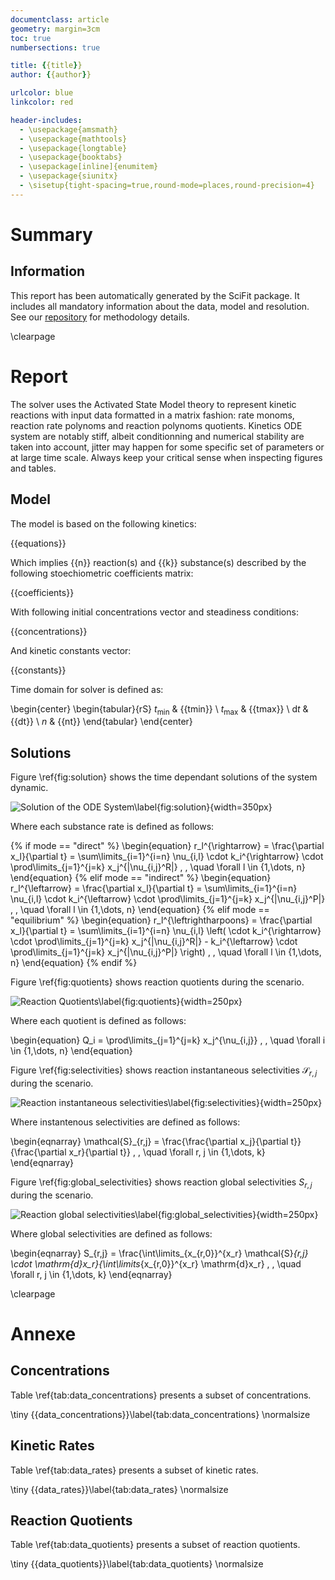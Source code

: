 ```yaml
---
documentclass: article
geometry: margin=3cm
toc: true
numbersections: true

title: {{title}}
author: {{author}}

urlcolor: blue
linkcolor: red

header-includes:
  - \usepackage{amsmath}
  - \usepackage{mathtools}
  - \usepackage{longtable}
  - \usepackage{booktabs}
  - \usepackage[inline]{enumitem}
  - \usepackage{siunitx}
  - \sisetup{tight-spacing=true,round-mode=places,round-precision=4}
---
```

# Summary

## Information

This report has been automatically generated by the SciFit package.
It includes all mandatory information about the data, model and resolution.
See our [repository](https://github.com/jlandercy/scifit) for methodology details.

\clearpage

# Report

The solver uses the Activated State Model theory to represent kinetic reactions
with input data formatted in a matrix fashion: rate monoms, reaction rate polynoms and
reaction polynoms quotients. Kinetics ODE system are notably stiff, albeit conditionning
and numerical stability are taken into account, jitter may happen  for some specific
set of parameters or at large time scale. Always keep your critical sense when inspecting
figures and tables.

## Model

The model is based on the following kinetics:

{{equations}}

Which implies {{n}} reaction(s) and {{k}} substance(s) described
by the following stoechiometric coefficients matrix:

{{coefficients}}

With following initial concentrations vector and steadiness conditions:

{{concentrations}}

And kinetic constants vector:

{{constants}}

Time domain for solver is defined as:

\begin{center}
\begin{tabular}{rS}
$t_{\min}$ & {{tmin}} \\
$t_{\max}$ & {{tmax}} \\
$\mathrm{d}t$ & {{dt}} \\
$n$ & {{nt}}
\end{tabular}
\end{center}

## Solutions

Figure \ref{fig:solution} shows the time dependant solutions of the system dynamic.

![Solution of the ODE System\label{fig:solution}]({{solution}}){width=350px}

Where each substance rate is defined as follows:

{% if mode == "direct" %}
\begin{equation}
r_l^{\rightarrow} = \frac{\partial x_l}{\partial t} = \sum\limits_{i=1}^{i=n} \nu_{i,l} \cdot k_i^{\rightarrow} \cdot \prod\limits_{j=1}^{j=k} x_j^{|\nu_{i,j}^R|} \, , \quad \forall l \in \{1,\dots, n\}
\end{equation}
{% elif mode == "indirect" %}
\begin{equation}
r_l^{\leftarrow} = \frac{\partial x_l}{\partial t} = \sum\limits_{i=1}^{i=n} \nu_{i,l} \cdot k_i^{\leftarrow} \cdot \prod\limits_{j=1}^{j=k} x_j^{|\nu_{i,j}^P|} \, , \quad \forall l \in \{1,\dots, n\}
\end{equation}
{% elif mode == "equilibrium" %}
\begin{equation}
r_l^{\leftrightharpoons} = \frac{\partial x_l}{\partial t} = \sum\limits_{i=1}^{i=n} \nu_{i,l} \left( \cdot k_i^{\rightarrow} \cdot \prod\limits_{j=1}^{j=k} x_j^{|\nu_{i,j}^R|} - k_i^{\leftarrow} \cdot \prod\limits_{j=1}^{j=k} x_j^{|\nu_{i,j}^P|} \right) \, , \quad \forall l \in \{1,\dots, n\}
\end{equation}
{% endif %}


Figure \ref{fig:quotients} shows reaction quotients during the scenario.

![Reaction Quotients\label{fig:quotients}]({{quotients}}){width=250px}

Where each quotient is defined as follows:

\begin{equation}
Q_i = \prod\limits_{j=1}^{j=k} x_j^{\nu_{i,j}} \, , \quad \forall i \in \{1,\dots, n\}
\end{equation}


Figure \ref{fig:selectivities} shows reaction 
instantaneous selectivities $\mathcal{S}_{r,j}$ during the scenario.

![Reaction instantaneous selectivities\label{fig:selectivities}]({{selectivities}}){width=250px}

Where instantenous selectivities are defined as follows:

\begin{eqnarray}
\mathcal{S}_{r,j} = \frac{\frac{\partial x_j}{\partial t}}{\frac{\partial x_r}{\partial t}}  \, , \quad \forall r, j \in \{1,\dots, k\}
\end{eqnarray}

Figure \ref{fig:global_selectivities} shows reaction 
global selectivities $S_{r,j}$ during the scenario.

![Reaction global selectivities\label{fig:global_selectivities}]({{global_selectivities}}){width=250px}

Where global selectivities are defined as follows:

\begin{eqnarray}
S_{r,j} = \frac{\int\limits_{x_{r,0}}^{x_r} \mathcal{S}_{r,j} \cdot \mathrm{d}x_r}{\int\limits_{x_{r,0}}^{x_r} \mathrm{d}x_r} \, , \quad \forall r, j \in \{1,\dots, k\}
\end{eqnarray}

\clearpage

# Annexe

## Concentrations
Table \ref{tab:data_concentrations} presents a subset of concentrations.

\tiny
{{data_concentrations}}\label{tab:data_concentrations}
\normalsize

## Kinetic Rates
Table \ref{tab:data_rates} presents a subset of kinetic rates.

\tiny
{{data_rates}}\label{tab:data_rates}
\normalsize

## Reaction Quotients
Table \ref{tab:data_quotients} presents a subset of reaction quotients.

\tiny
{{data_quotients}}\label{tab:data_quotients}
\normalsize
